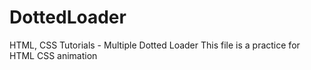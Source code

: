 # DottedLoader
HTML, CSS Tutorials - Multiple Dotted Loader
This file is a practice for HTML CSS animation
